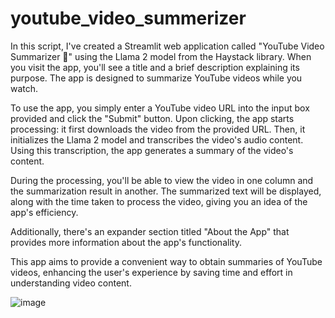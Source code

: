 # youtube_video_summerizer
In this script, I've created a Streamlit web application called "YouTube Video Summarizer 🎥" using the Llama 2 model from the Haystack library. When you visit the app, you'll see a title and a brief description explaining its purpose. The app is designed to summarize YouTube videos while you watch.

To use the app, you simply enter a YouTube video URL into the input box provided and click the "Submit" button. Upon clicking, the app starts processing: it first downloads the video from the provided URL. Then, it initializes the Llama 2 model and transcribes the video's audio content. Using this transcription, the app generates a summary of the video's content.

During the processing, you'll be able to view the video in one column and the summarization result in another. The summarized text will be displayed, along with the time taken to process the video, giving you an idea of the app's efficiency.

Additionally, there's an expander section titled "About the App" that provides more information about the app's functionality.

This app aims to provide a convenient way to obtain summaries of YouTube videos, enhancing the user's experience by saving time and effort in understanding video content.


![image](https://github.com/xtrahue/youtube_video_summerizer/assets/108055347/03fe4a5f-290f-49cd-8760-8a84a59f4b28)
